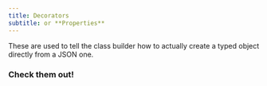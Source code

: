 ```yaml
---
title: Decorators
subtitle: or **Properties**
---
```


These are used to tell the class builder how to actually create a typed object directly from a JSON one.

### Check them out!